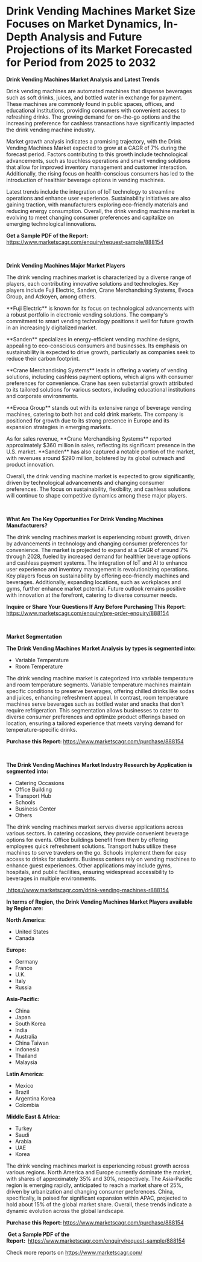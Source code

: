 <p><h1>Drink Vending Machines Market Size Focuses on Market Dynamics, In-Depth Analysis and Future Projections of its Market Forecasted for Period from 2025 to 2032</h1></p><p><strong>Drink Vending Machines Market Analysis and Latest Trends</strong></p>
<p><p>Drink vending machines are automated machines that dispense beverages such as soft drinks, juices, and bottled water in exchange for payment. These machines are commonly found in public spaces, offices, and educational institutions, providing consumers with convenient access to refreshing drinks. The growing demand for on-the-go options and the increasing preference for cashless transactions have significantly impacted the drink vending machine industry.</p><p>Market growth analysis indicates a promising trajectory, with the Drink Vending Machines Market expected to grow at a CAGR of 7% during the forecast period. Factors contributing to this growth include technological advancements, such as touchless operations and smart vending solutions that allow for improved inventory management and customer interaction. Additionally, the rising focus on health-conscious consumers has led to the introduction of healthier beverage options in vending machines.</p><p>Latest trends include the integration of IoT technology to streamline operations and enhance user experience. Sustainability initiatives are also gaining traction, with manufacturers exploring eco-friendly materials and reducing energy consumption. Overall, the drink vending machine market is evolving to meet changing consumer preferences and capitalize on emerging technological innovations.</p></p>
<p><strong>Get a Sample PDF of the Report:&nbsp;</strong> <a href="https://www.marketscagr.com/enquiry/request-sample/888154?utm_campaign=3541&utm_medium=2&utm_source=Github&utm_content=ia&utm_term=09042025&utm_id=drink-vending-machines">https://www.marketscagr.com/enquiry/request-sample/888154</a></p>
<p>&nbsp;</p>
<p><strong>Drink Vending Machines Major Market Players</strong></p>
<p><p>The drink vending machines market is characterized by a diverse range of players, each contributing innovative solutions and technologies. Key players include Fuji Electric, Sanden, Crane Merchandising Systems, Evoca Group, and Azkoyen, among others.</p><p>**Fuji Electric** is known for its focus on technological advancements with a robust portfolio in electronic vending solutions. The company's commitment to smart vending technology positions it well for future growth in an increasingly digitalized market. </p><p>**Sanden** specializes in energy-efficient vending machine designs, appealing to eco-conscious consumers and businesses. Its emphasis on sustainability is expected to drive growth, particularly as companies seek to reduce their carbon footprint.</p><p>**Crane Merchandising Systems** leads in offering a variety of vending solutions, including cashless payment options, which aligns with consumer preferences for convenience. Crane has seen substantial growth attributed to its tailored solutions for various sectors, including educational institutions and corporate environments.</p><p>**Evoca Group** stands out with its extensive range of beverage vending machines, catering to both hot and cold drink markets. The company is positioned for growth due to its strong presence in Europe and its expansion strategies in emerging markets.</p><p>As for sales revenue, **Crane Merchandising Systems** reported approximately $360 million in sales, reflecting its significant presence in the U.S. market. **Sanden** has also captured a notable portion of the market, with revenues around $290 million, bolstered by its global outreach and product innovation.</p><p>Overall, the drink vending machine market is expected to grow significantly, driven by technological advancements and changing consumer preferences. The focus on sustainability, flexibility, and cashless solutions will continue to shape competitive dynamics among these major players.</p></p>
<p>&nbsp;</p>
<p><strong>What Are The Key Opportunities For Drink Vending Machines Manufacturers?</strong></p>
<p><p>The drink vending machines market is experiencing robust growth, driven by advancements in technology and changing consumer preferences for convenience. The market is projected to expand at a CAGR of around 7% through 2028, fueled by increased demand for healthier beverage options and cashless payment systems. The integration of IoT and AI to enhance user experience and inventory management is revolutionizing operations. Key players focus on sustainability by offering eco-friendly machines and beverages. Additionally, expanding locations, such as workplaces and gyms, further enhance market potential. Future outlook remains positive with innovation at the forefront, catering to diverse consumer needs.</p></p>
<p><strong>Inquire or Share Your Questions If Any Before Purchasing This Report:</strong> <a href="https://www.marketscagr.com/enquiry/pre-order-enquiry/888154?utm_campaign=3541&utm_medium=2&utm_source=Github&utm_content=ia&utm_term=09042025&utm_id=drink-vending-machines">https://www.marketscagr.com/enquiry/pre-order-enquiry/888154</a></p>
<p>&nbsp;</p>
<p><strong>Market Segmentation</strong></p>
<p><strong>The Drink Vending Machines Market Analysis by types is segmented into:</strong></p>
<p><ul><li>Variable Temperature</li><li>Room Temperature</li></ul></p>
<p><p>The drink vending machine market is categorized into variable temperature and room temperature segments. Variable temperature machines maintain specific conditions to preserve beverages, offering chilled drinks like sodas and juices, enhancing refreshment appeal. In contrast, room temperature machines serve beverages such as bottled water and snacks that don't require refrigeration. This segmentation allows businesses to cater to diverse consumer preferences and optimize product offerings based on location, ensuring a tailored experience that meets varying demand for temperature-specific drinks.</p></p>
<p><strong>Purchase this Report:&nbsp;</strong><a href="https://www.marketscagr.com/purchase/888154?utm_campaign=3541&utm_medium=2&utm_source=Github&utm_content=ia&utm_term=09042025&utm_id=drink-vending-machines">https://www.marketscagr.com/purchase/888154</a></p>
<p>&nbsp;</p>
<p><strong>The Drink Vending Machines Market Industry Research by Application is segmented into:</strong></p>
<p><ul><li>Catering Occasions</li><li>Office Building</li><li>Transport Hub</li><li>Schools</li><li>Business Center</li><li>Others</li></ul></p>
<p><p>The drink vending machines market serves diverse applications across various sectors. In catering occasions, they provide convenient beverage options for events. Office buildings benefit from them by offering employees quick refreshment solutions. Transport hubs utilize these machines to serve travelers on the go. Schools implement them for easy access to drinks for students. Business centers rely on vending machines to enhance guest experiences. Other applications may include gyms, hospitals, and public facilities, ensuring widespread accessibility to beverages in multiple environments.</p></p>
<p><a href="https://www.marketscagr.com/drink-vending-machines-r888154?utm_campaign=3541&utm_medium=2&utm_source=Github&utm_content=ia&utm_term=09042025&utm_id=drink-vending-machines">&nbsp;https://www.marketscagr.com/drink-vending-machines-r888154</a></p>
<p><strong>In terms of Region, the Drink Vending Machines Market Players available by Region are:</strong></p>
<p>
    <p> <strong> North America: </strong>
        <ul>
            <li>United States</li>
            <li>Canada</li>
        </ul>
        </p> 
    <p> <strong> Europe: </strong>
        <ul>
            <li>Germany</li>
            <li>France</li>
            <li>U.K.</li>
            <li>Italy</li>
            <li>Russia</li>
        </ul>
        </p> 
    <p> <strong> Asia-Pacific: </strong>
        <ul>
            <li>China</li>
            <li>Japan</li>
            <li>South Korea</li>
            <li>India</li>
            <li>Australia</li>
            <li>China Taiwan</li>
            <li>Indonesia</li>
            <li>Thailand</li>
            <li>Malaysia</li>
        </ul>
        </p> 
    <p> <strong> Latin America: </strong>
        <ul>
            <li>Mexico</li>
            <li>Brazil</li>
            <li>Argentina Korea</li>
            <li>Colombia</li>
        </ul>
        </p> 
    <p> <strong> Middle East & Africa: </strong>
        <ul>
            <li>Turkey</li>
            <li>Saudi</li>
            <li>Arabia</li>
            <li>UAE</li>
            <li>Korea</li>
        </ul>
    </p>
    </p>
<p><p>The drink vending machines market is experiencing robust growth across various regions. North America and Europe currently dominate the market, with shares of approximately 35% and 30%, respectively. The Asia-Pacific region is emerging rapidly, anticipated to reach a market share of 25%, driven by urbanization and changing consumer preferences. China, specifically, is poised for significant expansion within APAC, projected to hold about 15% of the global market share. Overall, these trends indicate a dynamic evolution across the global landscape.</p></p>
<p><strong>Purchase this Report: </strong><a href="https://www.marketscagr.com/purchase/888154?utm_campaign=3541&utm_medium=2&utm_source=Github&utm_content=ia&utm_term=09042025&utm_id=drink-vending-machines">https://www.marketscagr.com/purchase/888154</a></p>
<p>&nbsp;<strong>Get a Sample PDF of the Report:&nbsp;&nbsp;</strong><a href="https://www.marketscagr.com/enquiry/request-sample/888154?utm_campaign=3541&utm_medium=2&utm_source=Github&utm_content=ia&utm_term=09042025&utm_id=drink-vending-machines">https://www.marketscagr.com/enquiry/request-sample/888154</a></p>
<p><strong></strong></p>
<p>Check more reports on <a href="https://www.marketscagr.com/?utm_campaign=3541&utm_medium=2&utm_source=Github&utm_content=ia&utm_term=09042025&utm_id=drink-vending-machines">https://www.marketscagr.com/</a></p>